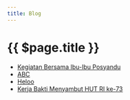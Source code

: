 ```yaml
---
title: Blog
---
```


# {{ $page.title }}

- [Kegiatan Bersama Ibu-Ibu Posyandu](./kegiatan-bersama-ibu-ibu-posyandu.md)
- [ABC](./abc.md)
- [Heloo](./helo.md)
- [Kerja Bakti Menyambut HUT RI ke-73](./kerja-bakti-menyambut-hut-ri.md)
